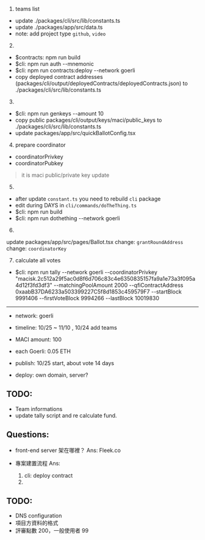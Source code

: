 
1. teams list
 - update ./packages/cli/src/lib/constants.ts
 - update ./packages/app/src/data.ts
 - note: add project type `github`, `video`
 
2.
 - $contracts: npm run build
 - $cli: npm run auth --mnemonic
 - $cli: npm run contracts:deploy --network goerli
 - copy deployed contract addresses (packages/cli/output/deployedContracts/deployedContracts.json) to ./packages/cli/src/lib/constants.ts

3.
 - $cli: npm run genkeys --amount 10
 - copy public packages/cli/output/keys/maci/public_keys to ./packages/cli/src/lib/constants.ts
 - update packages/app/src/quickBallotConfig.tsx

4. prepare coordinator
  - coordinatorPrivkey
  - coordinatorPubkey
  > it is maci public/private key
  update 

5. 
 - after update `constant.ts` you need to rebuild `cli` package
 - edit during DAYS in `cli/commands/doTheThing.ts`
 - $cli: npm run build
 - $cli: npm run dothething --network goerli

6. 
  update packages/app/src/pages/Ballot.tsx
  change: `grantRoundAddress`
  change: `coordinatorKey`

7. calculate all votes 
 - $cli: 
  npm run tally --network goerli --coordinatorPrivkey "macisk.2c512a29f5ac0d8f6d706c83c4e6350835157fa9a1e73a3f095a4d12f3fd3df3" --matchingPoolAmount 2000 --qfiContractAddress 0xaabB37DA6233a503399227C5f8d1853c459579F7 --startBlock 9991406 --firstVoteBlock 9994266 --lastBlock 10019830


---------------------------------------
- network: goerli
- timeline: 10/25 ~ 11/10 , 10/24 add teams
- MACI amount: 100
- each Goerli: 0.05 ETH

- publish: 10/25 start, about vote 14 days


- deploy: own domain, server?

## TODO:
- Team informations
- update tally script and re calculate fund.

## Questions:
- front-end server 架在哪裡？
Ans: Fleek.co

- 專案建置流程
Ans: 
  1. cli: deploy contract
  2. 







## TODO:
- DNS configuration 
- 項目方資料的格式
- 評審點數 200，一般使用者 99